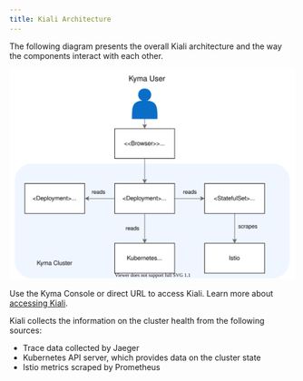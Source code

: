 ```yaml
---
title: Kiali Architecture
---
```


The following diagram presents the overall Kiali architecture and the way the components interact with each other.

![Kiali architecture](./assets/obsv-kiali-architecture.svg)

Use the Kyma Console or direct URL to access Kiali. Learn more about [accessing Kiali](../../04-operation-guides/operations/obsv-02-access-expose-kiali-grafana.md).

Kiali collects the information on the cluster health from the following sources:
   * Trace data collected by Jaeger
   * Kubernetes API server, which provides data on the cluster state
   * Istio metrics scraped by Prometheus

